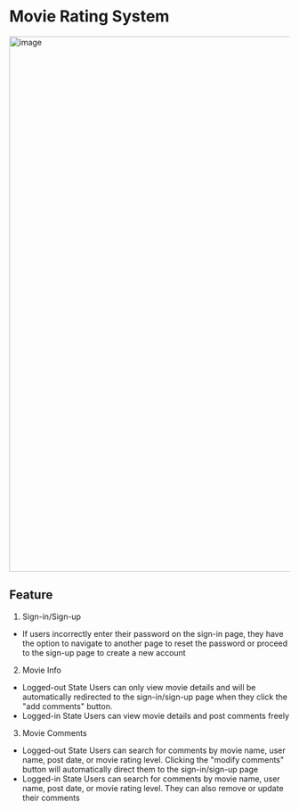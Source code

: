 # Movie Rating System
<img width="960" alt="image" src="https://github.com/sichensong-99/Web-Projects/assets/64934563/4a79ccd4-e586-4b63-a410-e79ea5fb6f05">

## Feature
1. Sign-in/Sign-up
- If users incorrectly enter their password on the sign-in page, they have the option to navigate to another page to reset the password or proceed to the sign-up page to create a new account

2. Movie Info
- Logged-out State
Users can only view movie details and will be automatically redirected to the sign-in/sign-up page when they click the "add comments" button.
- Logged-in State
Users can view movie details and post comments freely

3. Movie Comments
- Logged-out State
Users can search for comments by movie name, user name, post date, or movie rating level. Clicking the "modify comments" button will automatically direct them to the sign-in/sign-up page
- Logged-in State
Users can search for comments by movie name, user name, post date, or movie rating level. They can also remove or update their comments
